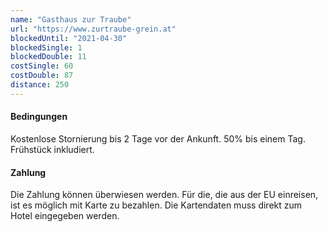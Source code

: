 ```yaml
---
name: "Gasthaus zur Traube"
url: "https://www.zurtraube-grein.at"
blockedUntil: "2021-04-30"
blockedSingle: 1
blockedDouble: 11
costSingle: 60
costDouble: 87
distance: 250
---
```


#### Bedingungen

Kostenlose Stornierung bis 2 Tage vor der Ankunft. 50% bis einem Tag. Frühstück inkludiert.

#### Zahlung

Die Zahlung können überwiesen werden. Für die, die aus der EU einreisen, ist es möglich mit Karte zu bezahlen. Die Kartendaten muss direkt zum Hotel eingegeben werden.
